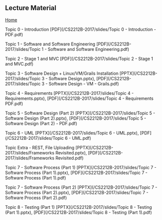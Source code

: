 ## Lecture Material
[Home](README.md)

Topic 0 - Introduction [PDF](/CS2212B-2017/slides/Topic 0 - Introduction - PDF.pdf)  

Topic 1 - Software and Software Engineering [PDF](/CS2212B-2017/slides/Topic 1 - Software and Software Engineering.pdf)  

Topic 2 - Stage 1 and MVC [PDF](/CS2212B-2017/slides/Topic 2 - Stage 1 and MVC.pdf)

Topic 3 - Software Design + Linux/VM/Grails Installation [PPTX](/CS2212B-2017/slides/Topic 3 - Software Design.pptx), [PDF](/CS2212B-2017/slides/Topic 3 - Software Design - VM - Grails.pdf)

Topic 4 - Requirements [PPTX](/CS2212B-2017/slides/Topic 4 - Requirements.pptx), [PDF](/CS2212B-2017/slides/Topic 4 - Requirements PDF.pdf)  

Topic 5 - Software Design (Part 2) [PPTX](/CS2212B-2017/slides/Topic 5 - Software Design (Part 2).pptx), [PDF](/CS2212B-2017/slides/Topic 5 - Software Design (Part 2) - PDF.pdf)  

Topic 6 - UML [PPTX](/CS2212B-2017/slides/Topic 6 - UML.pptx), [PDF](/CS2212B-2017/slides/Topic 6 - UML.pdf)   

Topic Extra - REST, File Uploading [PPTX](/CS2212B-2017/slides/Frameworks Revisited.pptx), [PDF](/CS2212B-2017/slides/Frameworks Revisited.pdf)  

Topic 7 - Software Process (Part 1) [PPTX](/CS2212B-2017/slides/Topic 7 - Software Process (Part 1).pptx), [PDF](/CS2212B-2017/slides/Topic 7 - Software Process (Part 1).pdf)  

Topic 7 - Software Process (Part 2) [PPTX](/CS2212B-2017/slides/Topic 7 - Software Process (Part 2).pptx), [PDF](/CS2212B-2017/slides/Topic 7 - Software Process (Part 2).pdf)  

Topic 8 - Testing (Part 1) [PPTX](/CS2212B-2017/slides/Topic 8 - Testing (Part 1).pptx), [PDF](/CS2212B-2017/slides/Topic 8 - Testing (Part 1).pdf)  
